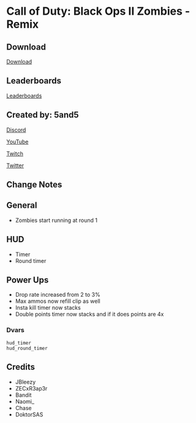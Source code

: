 # Call of Duty: Black Ops II Zombies - Remix

## Download

[Download](https://www.mediafire.com/file/5u4g0dxdnf7rsjw/BO1-Remix.zip/file)

## Leaderboards
[Leaderboards](https://docs.google.com/spreadsheets/d/14oRX3aQFWWz5VaLz3B_nt_YOe-9zHf3HTQNuCU9Xqcs/)

## Created by: 5and5

[Discord](https://discord.gg/Z44Vnjd)

[YouTube](https://www.youtube.com/user/Zomb0s4life)

[Twitch](https://twitch.tv/5and5)

[Twitter](https://twitter.com/5and55)

## Change Notes

## General
* Zombies start running at round 1

## HUD
* Timer
* Round timer

## Power Ups
* Drop rate increased from 2 to 3%
* Max ammos now refill clip as well
* Insta kill timer now stacks
* Double points timer now stacks and if it does points are 4x

### Dvars
```
hud_timer
hud_round_timer
```

## Credits

* JBleezy
* ZECxR3ap3r
* Bandit
* Naomi_
* Chase
* DoktorSAS
